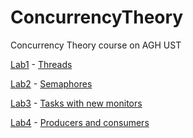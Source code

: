 # ConcurrencyTheory
Concurrency Theory course on AGH UST

[Lab1](https://github.com/Jullija/ConcurrencyTheory/tree/main/lab1) - [Threads](https://home.agh.edu.pl/~kzajac/dydakt/tw/lab1/) 

[Lab2](https://github.com/Jullija/ConcurrencyTheory/tree/main/lab2) - [Semaphores](https://home.agh.edu.pl/~kzajac/dydakt/tw/lab2/)

[Lab3](https://github.com/Jullija/ConcurrencyTheory/tree/main/lab3) - [Tasks with new monitors](https://home.agh.edu.pl/~kzajac/dydakt/tw/lab3/)

[Lab4](https://github.com/Jullija/ConcurrencyTheory/tree/main/lab4) - [Producers and consumers](https://home.agh.edu.pl/~kzajac/dydakt/tw/lab4/)
